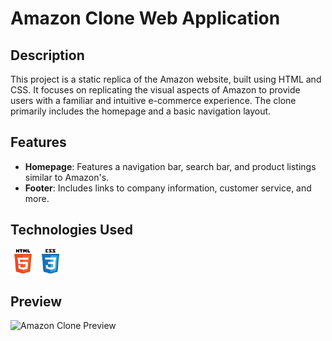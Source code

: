 # Amazon Clone Web Application

## Description

This project is a static replica of the Amazon website, built using HTML and CSS. It focuses on replicating the visual aspects of Amazon to provide users with a familiar and intuitive e-commerce experience. The clone primarily includes the homepage and a basic navigation layout.

## Features

- **Homepage**: Features a navigation bar, search bar, and product listings similar to Amazon's.
- **Footer**: Includes links to company information, customer service, and more.

## Technologies Used

<p align="left">
    <img src="https://raw.githubusercontent.com/devicons/devicon/master/icons/html5/html5-original-wordmark.svg" alt="html5" width="40" height="40"/>
    <img src="https://raw.githubusercontent.com/devicons/devicon/master/icons/css3/css3-original-wordmark.svg" alt="css3" width="40" height="40"/>
</p>

## Preview

![Amazon Clone Preview](image.png)

